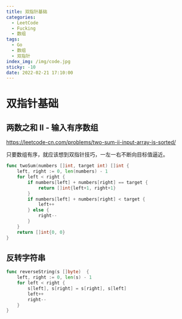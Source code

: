 ```yaml
---
title: 双指针基础
categories:
  - LeetCode
  - Fucking
  - 数组
tags:
  - Go
  - 数组
  - 双指针
index_img: /img/code.jpg
sticky: -10
date: 2022-02-21 17:10:00
---
```


# 双指针基础

## 两数之和 II - 输入有序数组

https://leetcode-cn.com/problems/two-sum-ii-input-array-is-sorted/

只要数组有序，就应该想到双指针技巧，一左一右不断向目标值逼近。

```go
func twoSum(numbers []int, target int) []int {
    left, right := 0, len(numbers) - 1
    for left < right {
        if numbers[left] + numbers[right] == target {
            return []int{left+1, right+1}
        }
        if numbers[left] + numbers[right] < target {
            left++
        } else {
            right--
        }
    }
    return []int{0, 0}
}
```
## 反转字符串

```go
func reverseString(s []byte)  {
    left, right := 0, len(s) - 1
    for left < right {
        s[left], s[right] = s[right], s[left]
        left++
        right--
    }
}
```